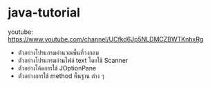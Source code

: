 # java-tutorial

youtube: https://www.youtube.com/channel/UCfkd6Jp5NLDMCZBWTKnhxRg

- ตัวอย่างโปรแกรมคำนวณพื้นที่วงกลม
- ตัวอย่างโปรแกรมอ่านไฟล์ text โดยใช้ Scanner
- ตัวอย่างโค้ดการใช้ JOptionPane
- ตัวอย่างการใช้ method พื้นฐาน ต่าง ๆ
